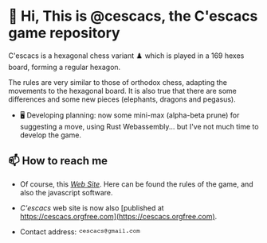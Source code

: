 # 👋 Hi, This is @cescacs, the C'escacs game repository

C'escacs is a hexagonal chess variant :chess_pawn: which is played in a 169 hexes board, forming a regular hexagon.

The rules are very similar to those of orthodox chess, adapting the movements to the hexagonal board.
It is also true that there are some differences and some new pieces (elephants, dragons and pegasus).

- :desktop_computer: Developing planning: now some mini-max (alpha-beta prune) for suggesting a move, using Rust Webassembly... but I've not much time to develop the game.

## 📫 How to reach me

- Of course, this [*Web Site*](https://cescacs.github.io).
Here can be found the rules of the game, and also the javascript software.

- *C'escacs* web site is now also [published at https://cescacs.orgfree.com](https://cescacs.orgfree.com).

- Contact address: ![email address image](https://github.com/cescacs/cescacs/blob/dd0417bb179d204bdce1a020a33fe6c83a5b79af/email-address-image.gif)
